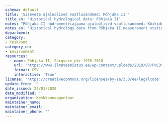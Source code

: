 ```yaml
---
schema: default
title: 'Sisevete ajaloolised vaatlusandmed: Põhjaka II '
title_en: 'Historical hydrological data: Põhjaka II'
notes: "Põhjaka II hüdromeetriajaama ajaloolised vaatlusandmed. Kõikide jaamade andmed on Riigi Ilmateenistuse <a href=\"http://www.ilmateenistus.ee/siseveed/ajaloolised-vaatlusandmed/\">kodulehelt</a> tasuta kõigile kättesaadavad. Arvutatud on pikaajalised keskmised ja ajaloolised maksimaalsed/minimaalsed vooluhulgad."
notes_en: 'Historical hydrology data from Põhjaka II measurement station.'
department: ''
category:
- Keskkond
category_en:
- Environment
resources:
  - name: Põhjaka II, Särgvere pkr 1976-2018
    url: 'https://www.ilmateenistus.ee/wp-content/uploads/2019/07/P%C3%B5hjaka-II-1976-2018.csv'
    format: CSV
    interactive: 'True'
license: 'https://creativecommons.org/licenses/by-sa/3.0/ee/legalcode'
update_freq: ''
date_issued: 22/01/2020
date_modified: ''
organization: Keskkonnaagentuur
maintainer_name: 
maintainer_email:
maintainer_phone: ''
---
```

